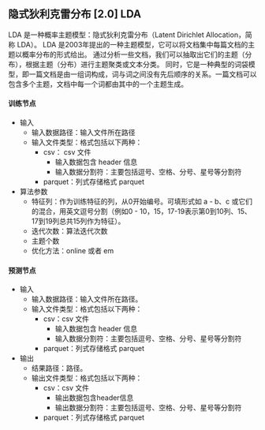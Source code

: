 ## 隐式狄利克雷分布 [2.0] LDA
LDA 是一种概率主题模型：隐式狄利克雷分布（Latent Dirichlet Allocation，简称 LDA）。
LDA 是2003年提出的一种主题模型，它可以将文档集中每篇文档的主题以概率分布的形式给出。 通过分析一些文档，我们可以抽取出它们的主题（分布），根据主题（分布）进行主题聚类或文本分类。
同时，它是一种典型的词袋模型，即一篇文档是由一组词构成，词与词之间没有先后顺序的关系。一篇文档可以包含多个主题，文档中每一个词都由其中的一个主题生成。

#### 训练节点
  - 输入
    - 输入数据路径：输入文件所在路径
    - 输入文件类型：格式包括以下两种：
      - csv： csv 文件
        - 输入数据包含 header 信息
        - 输入数据分割符：主要包括逗号、空格、分号、星号等分割符
      - parquet：列式存储格式 parquet
  - 算法参数
    - 特征列：作为训练特征的列，从0开始编号。可填形式如 a - b、c 或它们的混合，用英文逗号分割（例如0 - 10，15，17-19表示第0到10列、15、17到19列总共15列作为特征）。
    - 迭代次数：算法迭代次数
    - 主题个数
    - 优化方法：online 或者 em

#### 预测节点
  - 输入
    - 输入数据路径：输入文件所在路径。
    - 输入文件类型：格式包括以下两种：
      - csv：csv 文件
        - 输入数据包含 header 信息
        - 输入数据分割符：主要包括逗号、空格、分号、星号等分割符
      - parquet：列式存储格式 parquet
  - 输出
    - 结果路径：路径。
    - 输出文件类型：格式包括以下两种：
      - csv：csv 文件
        - 输出数据包含header信息
        - 输出数据分割符：主要包括逗号、空格、分号、星号等分割符
      - parquet：列式存储格式 parquet

